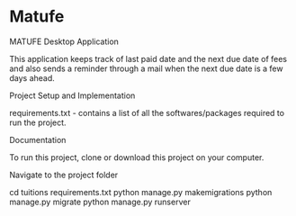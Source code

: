 # Matufe

MATUFE Desktop Application

This application keeps track of last paid date and the next due date of fees and also sends a reminder through a mail when the next due date is a few days ahead.

Project Setup and Implementation

requirements.txt - contains a list of all the softwares/packages required to run the project.


Documentation

To run this project, clone or download this project on your computer.

Navigate to the project folder

cd tuitions
requirements.txt
python manage.py makemigrations
python manage.py migrate
python manage.py runserver








